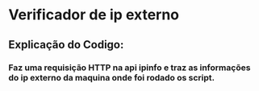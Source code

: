 # Verificador de ip externo

## Explicação do Codigo:
### Faz uma requisição HTTP na api ipinfo e traz as informações do ip externo da maquina onde foi rodado os script.
